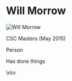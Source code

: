 # Will Morrow

![Will Morrow](../img/project_proposal/will.jpg)

CSC Masters (May 2015)

Person

Has done things

\n\n

